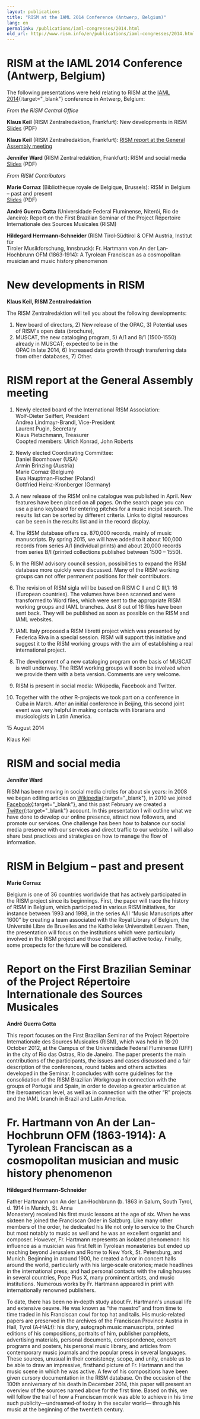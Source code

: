 ```yaml
---
layout: publications
title: "RISM at the IAML 2014 Conference (Antwerp, Belgium)"
lang: en
permalink: /publications/iaml-congresses/2014.html
old_url: http://www.rism.info/en/publications/iaml-congresses/2014.html
---
```


# RISM at the IAML 2014 Conference (Antwerp, Belgium)

The following presentations were held relating to RISM at the [IAML 2014](http://www.iaml.info/activities/conferences/antwerp_2014){:target="_blank"} conference in Antwerp, Belgium:

_From the RISM Central Office_

**Klaus Keil** (RISM Zentralredaktion, Frankfurt): New developments in RISM  
[Slides](/resources-old-website/community-content/Zentralredaktion/KeilRISMPraesentation.pdf) (PDF)

**Klaus Keil** (RISM Zentralredaktion, Frankfurt): [RISM report at the General Assembly meeting](/publications/iaml-congresses/2014.html)

**Jennifer Ward** (RISM Zentralredaktion, Frankfurt): RISM and social media  
[Slides](/resources-old-website/community-content/Zentralredaktion/RISM_and_social_media.pdf) (PDF)

_From RISM Contributors_

**Marie Cornaz** (Bibliothèque royale de Belgique, Brussels): RISM in Belgium – past and present  
[Slides](/resources-old-website/community-content/Zentralredaktion/Cornaz_Belgium.pdf) (PDF)

**André Guerra Cotta** (Universidade Federal Fluminense, Niterói, Rio de Janeiro): Report on the First Brazilian Seminar of the Project Répertoire Internationale des Sources Musicales (RISM)  

**Hildegard Herrmann‐Schneider** (RISM Tirol‐Südtirol & OFM Austria, Institut für  
Tiroler Musikforschung, Innsbruck): Fr. Hartmann von An der Lan‐Hochbrunn OFM (1863‐1914): A Tyrolean Franciscan as a cosmopolitan musician and music history phenomenon  

# New developments in RISM

**Klaus Keil, RISM Zentralredaktion**

The RISM Zentralredaktion will tell you about the following developments:  
1) New board of directors, 2) New release of the OPAC, 3) Potential uses of RISM's open data (brochure),  
4) MUSCAT, the new cataloging program, 5) A/1 and B/1 (1500‐1550) already in MUSCAT; expected to be in the  
OPAC in late 2014, 6) Increased data growth through transferring data from other databases, 7) Other.

# RISM report at the General Assembly meeting

1. Newly elected board of the International RISM Association:  
Wolf-Dieter Seiffert, President  
Andrea Lindmayr-Brandl, Vice-President  
Laurent Pugin, Secretary  
Klaus Pietschmann, Treasurer  
Coopted members: Ulrich Konrad, John Roberts

1. Newly elected Coordinating Committee:  
Daniel Boomhower (USA)  
Armin Brinzing (Austria)  
Marie Cornaz (Belgium)  
Ewa Hauptman-Fischer (Poland)  
Gottfried Heinz-Kronberger (Germany) 

1. A new release of the RISM online catalogue was published in April. New features have been placed on all pages. On the search page you can use a piano keyboard for entering pitches for a music incipit search. The results list can be sorted by different criteria. Links to digital resources can be seen in the results list and in the record display. 

1. The RISM database offers ca. 870,000 records, mainly of music manuscripts. By spring 2015, we will have added to it about 100,000 records from series A/I (individual prints) and about 20,000 records from series B/I (printed collections published between 1500 – 1550). 

1. In the RISM advisory council session, possibilities to expand the RISM database more quickly were discussed. Many of the RISM working groups can not offer permanent positions for their contributors. 

1. The revision of RISM sigla will be based on RISM C II and C III,1: 16 (European countries). The volumes have been scanned and were transformed to Word files, which were sent to the appropriate RISM working groups and IAML branches. Just 8 out of 16 files have been sent back. They will be published as soon as possible on the RISM and IAML websites. 

1. IAML Italy proposed a RISM libretti project which was presented by Federica Riva in a special session. RISM will support this initiative and suggest it to the RISM working groups with the aim of establishing a real international project.

1. The development of a new cataloging program on the basis of MUSCAT is well underway. The RISM working groups will soon be involved when we provide them with a beta version. Comments are very welcome.

1. RISM is present in social media: Wikipedia, Facebook and Twitter. 

1. Together with the other R-projects we took part on a conference in Cuba in March. After an initial conference in Beijing, this second joint event was very helpful in making contacts with librarians and musicologists in Latin America. 

15 August 2014

Klaus Keil

# RISM and social media

**Jennifer Ward**

RISM has been moving in social media circles for about six years: in 2008 we began editing articles on [Wikipedia](http://en.wikipedia.org/wiki/RISM){:target="_blank"}, in 2010 we joined [Facebook](http://facebook.com/rism.info){:target="_blank"}, and this past February we created a [Twitter](https://twitter.com/RISM_music){:target="_blank"} account. In this presentation I will outline what we have done to develop our online presence, attract new followers, and promote our services. One challenge has been how to balance our social media presence with our services and direct traffic to our website. I will also share best practices and strategies on how to manage the flow of information.

# RISM in Belgium – past and present

**Marie Cornaz**  
  
Belgium is one of 36 countries worldwide that has actively participated in the RISM project since its beginnings. First, the paper will trace the history of RISM in Belgium, which participated in various RISM initiatives, for instance between 1993 and 1998, in the series A/II “Music Manuscripts after 1600” by creating a team associated with the Royal Library of Belgium, the Université Libre de Bruxelles and the Katholieke Universiteit Leuven. Then, the presentation will focus on the institutions which were particularly involved in the RISM project and those that are still active today. Finally, some prospects for the future will be considered.

# Report on the First Brazilian Seminar of the Project Répertoire Internationale des Sources Musicales

**André Guerra Cotta**

This report focuses on the First Brazilian Seminar of the Project Répertoire Internationale des Sources Musicales (RISM), which was held in 18‐20 October 2012, at the Campus of the Universidade Federal Fluminense (UFF) in the city of Rio das Ostras, Rio de Janeiro. The paper presents the main contributions of the participants, the issues and cases discussed and a fair description of the conferences, round tables and others activities developed in the Seminar. It concludes with some guidelines for the consolidation of the RISM Brazilian Workgroup in connection with the groups of Portugal and Spain, in order to develop a greater articulation at the iberoamerican level, as well as in connection with the other “R” projects and the IAML branch in Brazil and Latin America.

# Fr. Hartmann von An der Lan‐Hochbrunn OFM (1863‐1914): A Tyrolean Franciscan as a cosmopolitan musician and music history phenomenon

**Hildegard Herrmann‐Schneider**  
  
Father Hartmann von An der Lan‐Hochbrunn (b. 1863 in Salurn, South Tyrol, d. 1914 in Munich, St. Anna  
Monastery) received his first music lessons at the age of six. When he was sixteen he joined the Franciscan Order in Salzburg. Like many other members of the order, he dedicated his life not only to service to the Church but most notably to music as well and he was an excellent organist and composer. However, Fr. Hartmann represents an isolated phenomenon: his influence as a musician was first felt in Tyrolean monasteries but ended up reaching beyond Jerusalem and Rome to New York, St. Petersburg, and Munich. Beginning in around 1900, he created a furor in concert halls around the world, particularly with his large‐scale oratorios; made headlines in the international press; and had personal contacts with the ruling houses in several countries, Pope Pius X, many prominent artists, and music institutions. Numerous works by Fr. Hartmann appeared in print with internationally renowned publishers.  
  
To date, there has been no in‐depth study about Fr. Hartmann's unusual life and extensive oeuvre. He was known as “the maestro” and from time to time traded in his Franciscan cowl for top hat and tails. His music‐related papers are preserved in the archives of the Franciscan Province Austria in Hall, Tyrol (A‐HALf): his diary, autograph music manuscripts, printed editions of his compositions, portraits of him, publisher pamphlets, advertising materials, personal documents, correspondence, concert programs and posters, his personal music library, and articles from contemporary music journals and the popular press in several languages. These sources, unusual in their consistency, scope, and unity, enable us to be able to draw an impressive, firsthand picture of Fr. Hartmann and the music scene in which he was active. A few of his compositions have been given cursory documentation in the RISM database. On the occasion of the 100th anniversary of his death in December 2014, this paper will present an overview of the sources named above for the first time. Based on this, we will follow the trail of how a Franciscan monk was able to achieve in his time such publicity—undreamed‐of today in the secular world— through his music at the beginning of the twentieth century.
